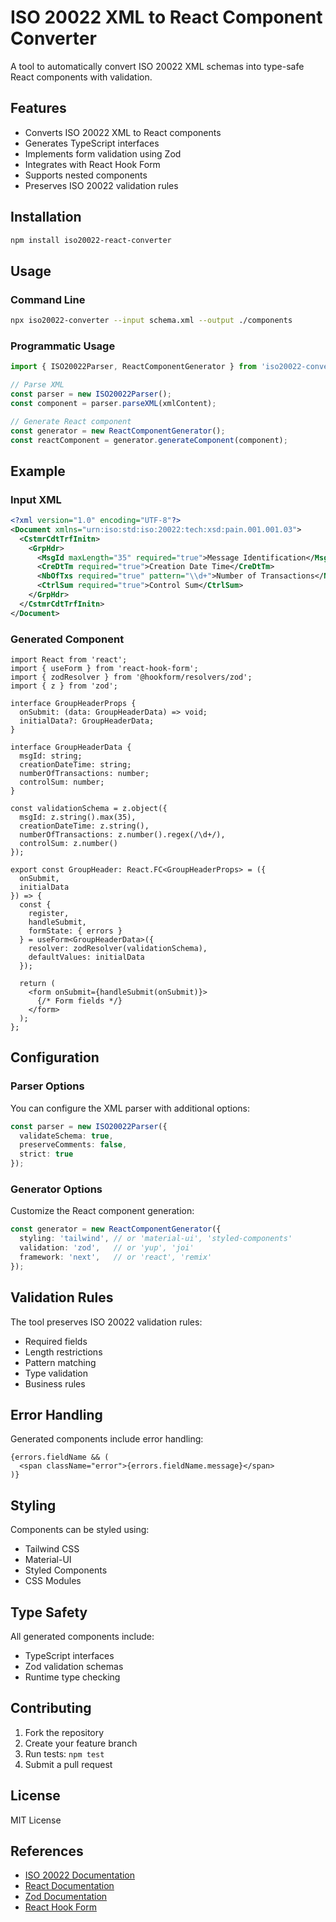 # ISO 20022 XML to React Component Converter

A tool to automatically convert ISO 20022 XML schemas into type-safe React components with validation.

## Features

- Converts ISO 20022 XML to React components
- Generates TypeScript interfaces
- Implements form validation using Zod
- Integrates with React Hook Form
- Supports nested components
- Preserves ISO 20022 validation rules

## Installation

```bash
npm install iso20022-react-converter
```

## Usage

### Command Line

```bash
npx iso20022-converter --input schema.xml --output ./components
```

### Programmatic Usage

```typescript
import { ISO20022Parser, ReactComponentGenerator } from 'iso20022-converter';

// Parse XML
const parser = new ISO20022Parser();
const component = parser.parseXML(xmlContent);

// Generate React component
const generator = new ReactComponentGenerator();
const reactComponent = generator.generateComponent(component);
```

## Example

### Input XML
```xml
<?xml version="1.0" encoding="UTF-8"?>
<Document xmlns="urn:iso:std:iso:20022:tech:xsd:pain.001.001.03">
  <CstmrCdtTrfInitn>
    <GrpHdr>
      <MsgId maxLength="35" required="true">Message Identification</MsgId>
      <CreDtTm required="true">Creation Date Time</CreDtTm>
      <NbOfTxs required="true" pattern="\\d+">Number of Transactions</NbOfTxs>
      <CtrlSum required="true">Control Sum</CtrlSum>
    </GrpHdr>
  </CstmrCdtTrfInitn>
</Document>
```

### Generated Component
```tsx
import React from 'react';
import { useForm } from 'react-hook-form';
import { zodResolver } from '@hookform/resolvers/zod';
import { z } from 'zod';

interface GroupHeaderProps {
  onSubmit: (data: GroupHeaderData) => void;
  initialData?: GroupHeaderData;
}

interface GroupHeaderData {
  msgId: string;
  creationDateTime: string;
  numberOfTransactions: number;
  controlSum: number;
}

const validationSchema = z.object({
  msgId: z.string().max(35),
  creationDateTime: z.string(),
  numberOfTransactions: z.number().regex(/\d+/),
  controlSum: z.number()
});

export const GroupHeader: React.FC<GroupHeaderProps> = ({
  onSubmit,
  initialData
}) => {
  const {
    register,
    handleSubmit,
    formState: { errors }
  } = useForm<GroupHeaderData>({
    resolver: zodResolver(validationSchema),
    defaultValues: initialData
  });

  return (
    <form onSubmit={handleSubmit(onSubmit)}>
      {/* Form fields */}
    </form>
  );
};
```

## Configuration

### Parser Options

You can configure the XML parser with additional options:

```typescript
const parser = new ISO20022Parser({
  validateSchema: true,
  preserveComments: false,
  strict: true
});
```

### Generator Options

Customize the React component generation:

```typescript
const generator = new ReactComponentGenerator({
  styling: 'tailwind', // or 'material-ui', 'styled-components'
  validation: 'zod',   // or 'yup', 'joi'
  framework: 'next',   // or 'react', 'remix'
});
```

## Validation Rules

The tool preserves ISO 20022 validation rules:

- Required fields
- Length restrictions
- Pattern matching
- Type validation
- Business rules

## Error Handling

Generated components include error handling:

```tsx
{errors.fieldName && (
  <span className="error">{errors.fieldName.message}</span>
)}
```

## Styling

Components can be styled using:

- Tailwind CSS
- Material-UI
- Styled Components
- CSS Modules

## Type Safety

All generated components include:

- TypeScript interfaces
- Zod validation schemas
- Runtime type checking

## Contributing

1. Fork the repository
2. Create your feature branch
3. Run tests: `npm test`
4. Submit a pull request

## License

MIT License

## References

- [ISO 20022 Documentation](https://www.iso20022.org/)
- [React Documentation](https://react.dev/)
- [Zod Documentation](https://zod.dev/)
- [React Hook Form](https://react-hook-form.com/)
